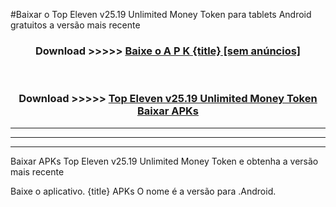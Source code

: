 #Baixar o Top Eleven v25.19 Unlimited Money Token   para tablets Android gratuitos a versão mais recente


<div align="center">
<h3>Download >>>>> <a href="https://pt-web.web.app/?pt= {title}">Baixe o A P K {title} [sem anúncios]</a></h3><br>

<h3>Download >>>>> <a href="https://pt-web.web.app/?pt= {title}">Top Eleven v25.19 Unlimited Money Token  Baixar APKs</a></h3>
</div>

----------------------------------------------------------

----------------------------------------------------------

----------------------------------------------------------

Baixar APKs Top Eleven v25.19 Unlimited Money Token  e obtenha a versão mais recente

Baixe o aplicativo. {title} APKs O nome é a versão para .Android.



